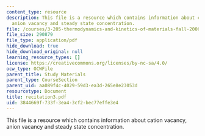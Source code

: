 ```yaml
---
content_type: resource
description: This file is a resource which contains information about cation vacancy,
  anion vacancy and steady state concentration.
file: /courses/3-205-thermodynamics-and-kinetics-of-materials-fall-2006/3844669f733f3ea43cf2bec77effe3e4_recitation3.pdf
file_size: 290879
file_type: application/pdf
hide_download: true
hide_download_original: null
learning_resource_types: []
license: https://creativecommons.org/licenses/by-nc-sa/4.0/
ocw_type: OCWFile
parent_title: Study Materials
parent_type: CourseSection
parent_uid: aa089f4c-4029-59d3-ea3d-265e8e23053d
resourcetype: Document
title: recitation3.pdf
uid: 3844669f-733f-3ea4-3cf2-bec77effe3e4
---
```

This file is a resource which contains information about cation vacancy, anion vacancy and steady state concentration.